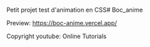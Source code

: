 Petit projet test d'animation en CSS# Boc_anime

Preview: https://boc-anime.vercel.app/

Copyright youtube: Online Tutorials
